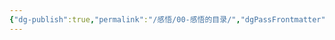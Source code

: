 ```yaml
---
{"dg-publish":true,"permalink":"/感悟/00-感悟的目录/","dgPassFrontmatter":true,"created":"2024-12-25T16:56:24.715+08:00","updated":"2024-12-25T16:56:38.140+08:00"}
---
```



